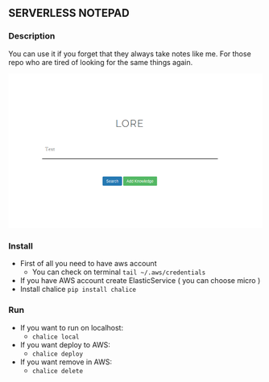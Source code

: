 ## SERVERLESS NOTEPAD

### Description
You can use it if you forget that they always take notes like me. For those repo who are tired of looking for the same things again.

![](lore.png)

### Install
 - First of all you need to have aws account 
    - You can check on terminal ```tail ~/.aws/credentials```
 - If you have AWS account create ElasticService ( you can choose micro )
 - Install chalice ```pip install chalice```

### Run
 - If you want to run on localhost:
    - ```chalice local```
 - If you want deploy to AWS:
    - ```chalice deploy```
 - If you want remove in AWS:
    - ```chalice delete```
   
